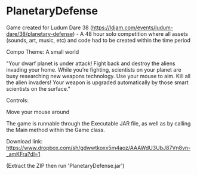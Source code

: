 # PlanetaryDefense

Game created for Ludum Dare 38 (https://ldjam.com/events/ludum-dare/38/planetary-defense) - A 48 hour solo competition where all assets (sounds, art, music, etc) and code had to be created within the time period

Compo Theme: A small world

"Your dwarf planet is under attack! Fight back and destroy the aliens invading your home. While you’re fighting, scientists on your planet are busy researching new weapons technology. Use your mouse to aim. Kill all the alien invaders! Your weapon is upgraded automatically by those smart scientists on the surface."

Controls:

Move your mouse around

The game is runnable through the Executable JAR file, as well as by calling the Main method within the Game class.


Download link:
https://www.dropbox.com/sh/gdwwtkoxx5m4aoz/AAAWdU3UbJ87Vn8vn-_amKFra?dl=1

(Extract the ZIP then run 'PlanetaryDefense.jar')
